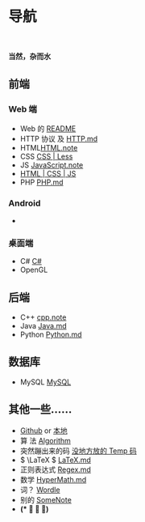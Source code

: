 # 导航

<br>

**当然，杂而水**

## 前端

### Web 端

- Web 的 [README](Notes/Web/README.md)
- HTTP 协议 及 [HTTP.md](Notes/Web/HTTP.md)
- HTML[HTML.note](Notes/Web/HTML.md)
- CSS [CSS | Less](Notes/Web/CSS.md)
- JS [JavaScript.note](Notes/Web/JavaScript/JavaScript.md)
- [HTML | CSS | JS](HTML/Learn2Try/Readme.md)
- PHP [PHP.md](Notes/Web/PHP.md)

### Android

- &emsp;

### 桌面端

- C# [C#](Notes/CSharp.md)
- OpenGL

## 后端

- C++ [cpp.note](Notes/Cpp.md)
- Java [Java.md](Notes/Java.md)
- Python [Python.md](Notes/Python.md)

## 数据库

- MySQL [MySQL](Notes/MySQL.md)

## 其他一些......

- [Github](https://github.com/0rganicfish/VScode) or <a href="D:/文档/VScode/README.md">本地</a>
- 算 法 [Algorithm](Notes/Algorithm/Main.md)
- 突然蹦出来的码 [没地方放的 Temp 码](Notes/一些Temp.md)
- $ \LaTeX $ [LaTeX.md](Notes/LaTeX.md)
- 正则表达式 [Regex.md](Notes/Regex.md)
- 数学 [HyperMath.md](Notes/HyperMath/README.md)
- 词？ [Wordle](Notes/words.md)
- 别的 [SomeNote](../others/SomeNotes.md)
- **(\* ﾟ ∇ ﾟ)**
